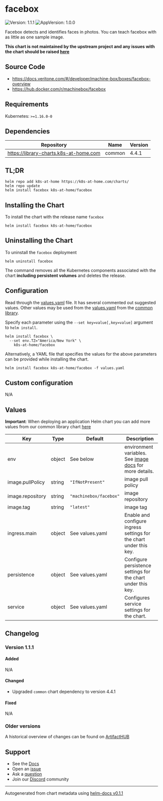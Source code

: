 # facebox

![Version: 1.1.1](https://img.shields.io/badge/Version-1.1.1-informational?style=flat-square) ![AppVersion: 1.0.0](https://img.shields.io/badge/AppVersion-1.0.0-informational?style=flat-square)

Facebox detects and identifies faces in photos. You can teach facebox with as little as one sample image.

**This chart is not maintained by the upstream project and any issues with the chart should be raised [here](https://github.com/k8s-at-home/charts/issues/new/choose)**

## Source Code

* <https://docs.veritone.com/#/developer/machine-box/boxes/facebox-overview>
* <https://hub.docker.com/r/machinebox/facebox>

## Requirements

Kubernetes: `>=1.16.0-0`

## Dependencies

| Repository | Name | Version |
|------------|------|---------|
| https://library-charts.k8s-at-home.com | common | 4.4.1 |

## TL;DR

```console
helm repo add k8s-at-home https://k8s-at-home.com/charts/
helm repo update
helm install facebox k8s-at-home/facebox
```

## Installing the Chart

To install the chart with the release name `facebox`

```console
helm install facebox k8s-at-home/facebox
```

## Uninstalling the Chart

To uninstall the `facebox` deployment

```console
helm uninstall facebox
```

The command removes all the Kubernetes components associated with the chart **including persistent volumes** and deletes the release.

## Configuration

Read through the [values.yaml](./values.yaml) file. It has several commented out suggested values.
Other values may be used from the [values.yaml](https://github.com/k8s-at-home/library-charts/tree/main/charts/stable/common/values.yaml) from the [common library](https://github.com/k8s-at-home/library-charts/tree/main/charts/stable/common).

Specify each parameter using the `--set key=value[,key=value]` argument to `helm install`.

```console
helm install facebox \
  --set env.TZ="America/New York" \
    k8s-at-home/facebox
```

Alternatively, a YAML file that specifies the values for the above parameters can be provided while installing the chart.

```console
helm install facebox k8s-at-home/facebox -f values.yaml
```

## Custom configuration

N/A

## Values

**Important**: When deploying an application Helm chart you can add more values from our common library chart [here](https://github.com/k8s-at-home/library-charts/tree/main/charts/stable/common)

| Key | Type | Default | Description |
|-----|------|---------|-------------|
| env | object | See below | environment variables. See [image docs](https://developer.us-1.veritone.com/machinebox/overview) for more details. |
| image.pullPolicy | string | `"IfNotPresent"` | image pull policy |
| image.repository | string | `"machinebox/facebox"` | image repository |
| image.tag | string | `"latest"` | image tag |
| ingress.main | object | See values.yaml | Enable and configure ingress settings for the chart under this key. |
| persistence | object | See values.yaml | Configure persistence settings for the chart under this key. |
| service | object | See values.yaml | Configures service settings for the chart. |

## Changelog

### Version 1.1.1

#### Added

N/A

#### Changed

* Upgraded `common` chart dependency to version 4.4.1

#### Fixed

N/A

### Older versions

A historical overview of changes can be found on [ArtifactHUB](https://artifacthub.io/packages/helm/k8s-at-home/facebox?modal=changelog)

## Support

- See the [Docs](https://docs.k8s-at-home.com/our-helm-charts/getting-started/)
- Open an [issue](https://github.com/k8s-at-home/charts/issues/new/choose)
- Ask a [question](https://github.com/k8s-at-home/organization/discussions)
- Join our [Discord](https://discord.gg/sTMX7Vh) community

----------------------------------------------
Autogenerated from chart metadata using [helm-docs v0.1.1](https://github.com/k8s-at-home/helm-docs/releases/v0.1.1)
